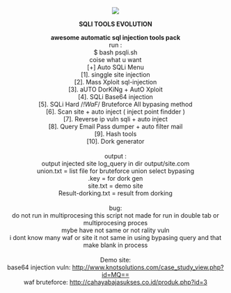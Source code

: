 <center><img src="https://i.ibb.co/LYnKqpr/logopsqli.png"><p><B><center>SQLI TOOLS EVOLUTION</B></center>
  
<b>awesome automatic sql injection tools pack</b><br>run :<br>$ bash psqli.sh<br>coise what u want<br>[+] Auto SQLi Menu<br>[1]. singgle site injection<br>[2]. Mass Xploit sql-injection<br>[3]. aUTO DorKiNg + AutO Xploit<br>[4]. SQLi Base64 injection<br>[5]. SQLi Hard /*!WaF*/ Bruteforce All bypasing method<br>[6]. Scan site + auto inject ( inject point findder )<br>[7]. Reverse ip vuln sqli + auto inject<br>[8]. Query Email Pass dumper + auto filter mail<br>[9]. Hash tools<br>[10]. Dork generator<br><br>output :<br>output injected site log_query in dir output/site.com<br>union.txt = list file for bruteforce union select bypasing<br>.key = for dork gen<br>site.txt = demo site
<br>Result-dorking.txt = result from dorking
<br><br>bug:
<br>do not run in multiprocesing this script not made for run in double tab or multiprocesing proces<br>mybe have not same or not rality vuln
<br>i dont know many waf or site it not same in using bypasing query and that make blank in process
<br><br>Demo site:
<br>base64 injection vuln: http://www.knotsolutions.com/case_study_view.php?id=MQ==
<br>waf bruteforce: http://cahayabajasukses.co.id/produk.php?id=3
